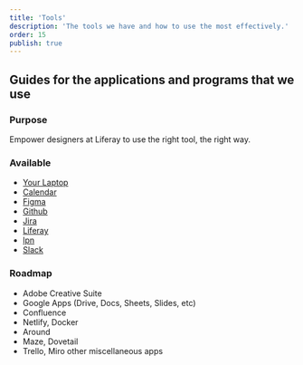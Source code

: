 ```yaml
---
title: 'Tools'
description: 'The tools we have and how to use the most effectively.'
order: 15
publish: true
---
```


## Guides for the applications and programs that we use

### Purpose

Empower designers at Liferay to use the right tool, the right way.

### Available

-   [Your Laptop](../tools/your-laptop/)
-   [Calendar](../tools/google-calendar/)
-   [Figma](../tools/figma/)
-   [Github](../tools/github/)
-   [Jira](../tools/jira/)
-   [Liferay](../tools/liferay/)
-   [lpn](../tools/lpn/)
-   [Slack](../tools/slack/)

### Roadmap

-   Adobe Creative Suite
-   Google Apps (Drive, Docs, Sheets, Slides, etc)
-   Confluence
-   Netlify, Docker
-   Around
-   Maze, Dovetail
-   Trello, Miro other miscellaneous apps
